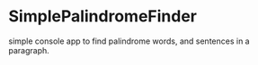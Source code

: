 # SimplePalindromeFinder
simple console app to find palindrome words, and sentences in a paragraph.
